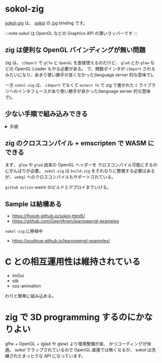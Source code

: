 # sokol-zig

[sokol-zig](https://github.com/floooh/sokol-zig) は、
[sokol](https://github.com/floooh/sokol) の [zig](https://ziglang.org/) binding です。

:::note sokol は OpenGL などの Graphics API の薄いラッパーです
:::

## zig は便利な OpenGL バインディングが無い問題

zig は、 `cImport` で `glfw` と `OpenGL` を直接使えるのだけど、
`glad` とか `glew` などの OpenGL Loader もやる必要がある。
で、関数ポインタが `cImport` されるみたいになり、あまり使い勝手が良くなかった(language server 的な意味で)。

一方 `sokol-zig` は、 `cImport` でなくて `extern fn` で zig で書かれた
`C` ライブラリへのインタフェースがあり使い勝手が良かった(language server 的な意味で)。

## 少ない手順で組み込みできる

<details>
  <summary>手順</summary>
  <p>
1. `zig init`
2. `zig fetch --save=sokol git+https://github.com/floooh/sokol-zig.git`
3. `build.zig` に足す

```zig
const dep_sokol = b.dependency("sokol", .{
  .target = target,
  .optimize = optimize,
});
exe.root_module.addImport("sokol", dep_sokol.module("sokol")); 
```

4. `src/main.zig` で sokol を使う

```zig
const sokol = @import("sokol");
const sg = sokol.gfx;

var pass_action = sg.PassAction{};

export fn init() void {
    sg.setup(.{
        .environment = sokol.glue.environment(),
        .logger = .{ .func = sokol.log.func },
    });
    pass_action.colors[0] = .{
        .load_action = .CLEAR,
        .clear_value = .{ .r = 1.0, .g = 0.0, .b = 0.0, .a = 1.0 },
    };
}

export fn frame() void {
    const g = pass_action.colors[0].clear_value.g + 0.01;
    pass_action.colors[0].clear_value.g = if (g > 1.0) 0.0 else g;
    sg.beginPass(.{
        .action = pass_action,
        .swapchain = sokol.glue.swapchain(),
    });
    sg.endPass();
    sg.commit();
}

export fn cleanup() void {
    sg.shutdown();
}

pub fn main() void {
    sokol.app.run(.{
        .init_cb = init,
        .frame_cb = frame,
        .cleanup_cb = cleanup,
        // .event_cb = __dbgui_event,
        .width = 400,
        .height = 300,
        .window_title = "Clear (sokol app)",
        .icon = .{ .sokol_default = true },
        .logger = .{ .func = sokol.log.func },
    });
}
```

5. `zig build run`

  </p>
</details>


## zig のクロスコンパイル + emscripten で WASM にできる

まず、 `glew` や `glad` 由来の OpenGL ヘッダーを
クロスコンパイル可能にするのにがんばりが必要。
`sokol-zig` は `build.zig` をそれなりに整備する必要はあるが、
`webgl` へのクロスコンパイルもサポートされている。

`github action` wasm のビルドとデプロイまでいける。

## Sample は結構ある

- https://floooh.github.io/sokol-html5/
- https://github.com/GeertArien/learnopengl-examples

`sokol-zig` に移植中

- https://ousttrue.github.io/learnopengl-examples/

# C との相互運用性は維持されている

- ImGui
- stb
- ozz-animation

わりと簡単に組み込める。

# zig で 3D programming するのにかなりよい

glfw + OpenGL + (glad や glew) より環境整備が楽、
かつコーディングが快適。
sokol でラップされているので OpenGL 直接では無くなるが、
sokol は洗練されたまっとうな API になっています。

